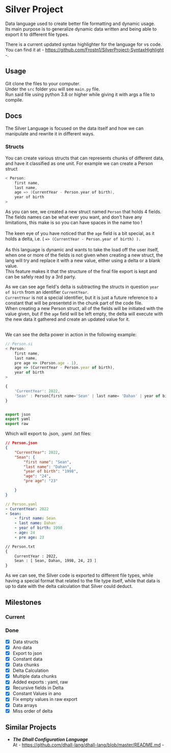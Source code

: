 # Silver Project
Data language used to create better file formatting and dynamic usage.<br>
Its main purpose is to generalize dynamic data written and being able to export it to different file types.

There is a current updated syntax highlighter for the language for vs code.
You can find it at - https://github.com/Frostn1/SilverProject-SyntaxHighlight -.

## <b>Usage</b>
Git clone the files to your computer.  
Under the `src` folder you will see `main.py` file.  
Run said file using python 3.8 or higher while giving it with args a file to compile.

## <b>Docs</b>
The Silver Language is focused on the data itself and how we can manipulate and rewrite it in different ways.

### Structs
You can create various structs that can represents chunks of different data, and have it classified as one unit.
For example we can create a Person struct
```go
< Person:
    first name,
    last name,
    age => (CurrentYear - Person.year of birth),
    year of birth
>
```
As you can see, we created a new struct named `Person` that holds 4 fields.<br>
The fields names can be what ever you want, and don't have any limitations, this make is so you can have spaces in the name too !<br><br>
The keen eye of you have noticed that the `age` field is a bit special, as it holds a delta, i.e. ( `=> (CurrentYear - Person.year of birth) ).`<br><br>
As this language is dynamic and wants to take the load off the user itself, when one or more of the fields is not given when creating a new struct, the lang will try and replace it with a new value, either using a delta or a blank value.<br>
This feature makes it that the structure of the final file export is kept and can be safely read by a 3rd party.

As we can see age field's delta is subtracting the structs in question `year of birth` from an identifier `CurrentYear`.<br>
`CurrentYear` is not a special identifier, but it is just a future reference to a constant that will be presentetd in the chunk part of the code file.<br>
When creating a new Person struct, all of the fields will be initiated with the value given, but if the `age` field will be left empty, the delta will execute with the new data it gathered and create an updated value for it.<br><br>

We can see the delta power in action in the following example: 
```js
// Person.si
< Person:
    first name,
    last name,
    pre age => (Person.age - 1),
    age => (CurrentYear - Person.year of birth),
    year of birth
>

{
    'CurrentYear': 2022,
    'Sean' : Person[first name='Sean' | last name= 'Dahan' | year of birth=1998]
}


export json
export yaml
export raw
```

Which will export to .json, .yaml .txt files:
```json
// Person.json
{
    "CurrentYear": 2022,
    "Sean": {
        "first name": "Sean",
        "last name": "Dahan",
        "year of birth": "1998",
        "age": "24",
        "pre age": "23"

    }
}
```
```yaml
// Person.yaml
- CurrentYear: 2022
- Sean: 
    - first name: Sean
    - last name: Dahan
    - year of birth: 1998
    - age: 24
    - pre age: 23
```
```txt
// Person.txt
{
	CurrentYear : 2022,
	Sean : [ Sean, Dahan, 1998, 24, 23 ]
}
```

As we can see, the Silver code is exported to different file types, while having a special format that related to the file type itself, while that data is up to date with the delta calculation that Silver could deduct.



## <b>Milestones</b>
### Current


### Done

- [x] Data structs<br>
- [x] Ano data<br>
- [x] Export to json<br>
- [x] Constant data<br>
- [x] Data chunks
- [x] Delta Calculation<br>
- [x] Multiple data chunks<br>
- [x] Added exports : yaml, raw<br>
- [x] Recursive fields in Delta<br> 
- [x] Constant Values in ano<br> 
- [x] Fix empty values in raw export<br> 
- [x] Data arrays<br>
- [x] Miss order of delta<br> 

## <b>Similar Projects</b>
- <i><b>The Dhall Configuration Language</b></i><br>
    At - https://github.com/dhall-lang/dhall-lang/blob/master/README.md -